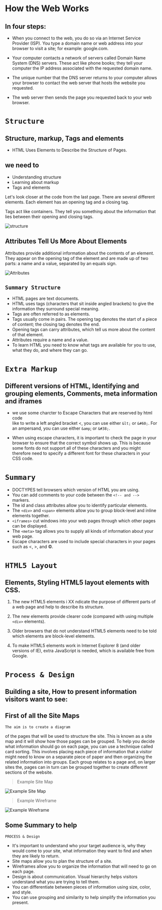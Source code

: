 # How the Web Works

## In four steps:
* When you connect to the web, you do so via an Internet Service Provider (ISP). 
You type a domain name or web address into your browser to visit a site; for example: google.com.

* Your computer contacts a
network of servers called
Domain Name System (DNS)
servers. These act like phone
books; they tell your computer
the IP address associated with
the requested domain name.
* The unique number that the
DNS server returns to your
computer allows your browser
to contact the web server
that hosts the website you
requested.
* The web server then sends the
page you requested back to your
web browser.

# `Structure`

## Structure, markup, Tags and elements

* HTML Uses Elements
to Describe the
Structure of Pages.

## we need to
* Understanding structure
* Learning about markup
* Tags and elements

Let's look closer at the code from the last page.
There are several different elements. Each
element has an opening tag and a closing tag.

Tags act like containers. They tell you
something about the information that lies
between their opening and closing tags.

![structure](https://i.pinimg.com/originals/5e/dc/c5/5edcc52dd5289bfee68d65d602739b2f.jpg) 


## Attributes Tell Us More About Elements

Attributes provide additional information
about the contents of an element. They appear
on the opening tag of the element and are
made up of two parts: a name and a value,
separated by an equals sign.
 
 ![Attributes](http://vetbossel.in/beginner-tutorial-website/img/css-syntax.png) 

  ## `Summary Structure`

 * HTML pages are text documents.
* HTML uses tags (characters that sit inside angled
brackets) to give the information they surround special
meaning.
* Tags are often referred to as elements.
* Tags usually come in pairs. The opening tag denotes
the start of a piece of content; the closing tag denotes
the end.
* Opening tags can carry attributes, which tell us more
about the content of that element.
* Attributes require a name and a value.
* To learn HTML you need to know what tags are
available for you to use, what they do, and where they
can go.

# `Extra Markup`

## Different versions of HTML, Identifying and grouping elements, Comments, meta information and iframes

* we use some charcter to Escape Characters that are reserved by html code <br>
like to write a left angled bracket &lt;,
you can use either `&lt;` or
`&#60;`. For an ampersand, you
can use either `&amp`; or `&#38;`. 

* When using escape characters,
it is important to check the
page in your browser to ensure
that the correct symbol shows
up. This is because some fonts
do not support all of these
characters and you might
therefore need to specify
a different font for these
characters in your CSS code.

# `Summary`

* DOCTYPES tell browsers which version of HTML you
are using.
* You can add comments to your code between the
`<!-- and -->` markers.
* The id and class attributes allow you to identify
particular elements.
* The `<div>` and `<span>` elements allow you to group
block-level and inline elements together.
* `<iframes>` cut windows into your web pages through
which other pages can be displayed.
* The `<meta>` tag allows you to supply all kinds of
information about your web page.
* Escape characters are used to include special
characters in your pages such as <, >, and ©.


# `HTML5 Layout`

## Elements, Styling HTML5 layout elements with CSS.

1. The new HTML5 elements i XX ndicate the purpose of
different parts of a web page and help to describe
its structure.

2.  The new elements provide clearer code (compared
with using multiple `<div>` elements).

3. Older browsers that do not understand HTML5
elements need to be told which elements are
block-level elements.

4. To make HTML5 elements work in Internet Explorer 8
(and older versions of IE), extra JavaScript is needed,
which is available free from Google.




# `Process & Design`

## Building a site, How to present information visitors want to see:


## First of all the Site Maps

    The aim is to create a diagram
of the pages that will be used
to structure the site. This is
known as a site map and it will
show how those pages can be
grouped.
To help you decide what
information should go on each
page, you can use a technique
called card sorting.
This involves placing each
piece of information that a
visitor might need to know on
a separate piece of paper and
then organizing the related
information into groups.
Each group relates to a page and,
on larger sites the, pages can in
turn can be grouped together to
create different sections of the
website.

>Example Site Map

![Example Site Map](https://i.pinimg.com/originals/1c/c5/f4/1cc5f4ec000969f11eedf4dbe0f8c9d8.png)

>Example Wireframe

![Example Wireframe](https://assets.justinmind.com/wp-content/webp-express/webp-images/uploads/2019/04/shopify-wireframe-example-website.png.webp)


## Some Summary to help

`PROCESS & Design`
* It's important to understand who your target audience
is, why they would come to your site, what information
they want to find and when they are likely to return.
* Site maps allow you to plan the structure of a site.
* Wireframes allow you to organize the information that
will need to go on each page.
* Design is about communication. Visual hierarchy helps
visitors understand what you are trying to tell them.
* You can differentiate between pieces of information
using size, color, and style.
* You can use grouping and similarity to help simplify
the information you present.

